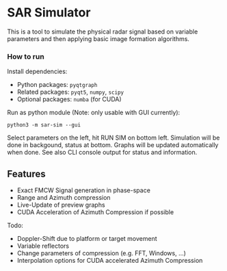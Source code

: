 # SAR Simulator

This is a tool to simulate the physical radar signal based on variable
parameters and then applying basic image formation algorithms.

### How to run
Install dependencies:
- Python packages: ```pyqtgraph``` 
- Related packages: ```pyqt5```, ```numpy```, `scipy`
- Optional packages: ```numba``` (for CUDA)

Run as python module (Note: only usable with GUI currently):

    python3 -m sar-sim --gui

Select parameters on the left, hit RUN SIM on bottom left.
Simulation will be done in backgound, status at bottom.
Graphs will be updated automatically when done.
See also CLI console output for status and information.

## Features
- Exact FMCW Signal generation in phase-space
- Range and Azimuth compression
- Live-Update of preview graphs
- CUDA Acceleration of Azimuth Compression if possible

Todo:
- Doppler-Shift due to platform or target movement
- Variable reflectors
- Change parameters of compression (e.g. FFT, Windows, ...)
- Interpolation options for CUDA accelerated Azimuth Compression
